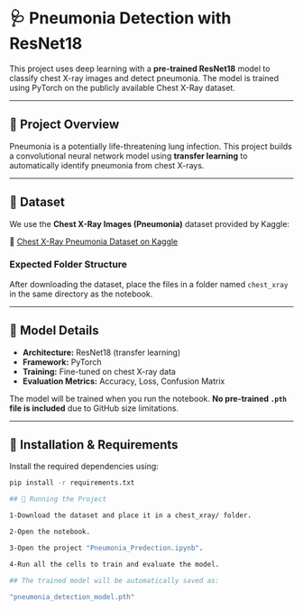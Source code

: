 # 🩺 Pneumonia Detection with ResNet18

This project uses deep learning with a **pre-trained ResNet18** model to classify chest X-ray images and detect pneumonia. The model is trained using PyTorch on the publicly available Chest X-Ray dataset.

---

## 🧠 Project Overview

Pneumonia is a potentially life-threatening lung infection. This project builds a convolutional neural network model using **transfer learning** to automatically identify pneumonia from chest X-rays.

---

## 📁 Dataset

We use the **Chest X-Ray Images (Pneumonia)** dataset provided by Kaggle:

🔗 [Chest X-Ray Pneumonia Dataset on Kaggle](https://www.kaggle.com/datasets/paultimothymooney/chest-xray-pneumonia)

### Expected Folder Structure

After downloading the dataset, place the files in a folder named `chest_xray` in the same directory as the notebook.

---

## 🧰 Model Details

- **Architecture:** ResNet18 (transfer learning)
- **Framework:** PyTorch
- **Training:** Fine-tuned on chest X-ray data
- **Evaluation Metrics:** Accuracy, Loss, Confusion Matrix

The model will be trained when you run the notebook. **No pre-trained `.pth` file is included** due to GitHub size limitations.

---

## 🔧 Installation & Requirements

Install the required dependencies using:

```bash
pip install -r requirements.txt

## 🚀 Running the Project

1-Download the dataset and place it in a chest_xray/ folder.

2-Open the notebook.

3-Open the project "Pneumonia_Predection.ipynb".

4-Run all the cells to train and evaluate the model.

## The trained model will be automatically saved as:

"pneumonia_detection_model.pth"
